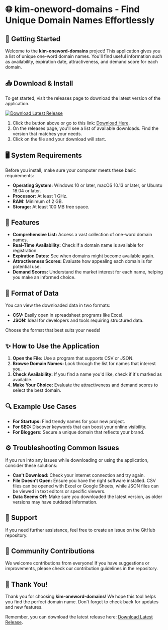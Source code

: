 # 🌐 kim-oneword-domains - Find Unique Domain Names Effortlessly

## 🚀 Getting Started

Welcome to the **kim-oneword-domains** project! This application gives you a list of unique one-word domain names. You'll find useful information such as availability, expiration date, attractiveness, and demand score for each domain. 

## 📥 Download & Install

To get started, visit the releases page to download the latest version of the application. 

[![Download Latest Release](https://img.shields.io/badge/Download%20Latest%20Release-Here-blue.svg)](https://github.com/mobadwy2020/kim-oneword-domains/releases)

1. Click the button above or go to this link: [Download Here](https://github.com/mobadwy2020/kim-oneword-domains/releases).
2. On the releases page, you'll see a list of available downloads. Find the version that matches your needs.
3. Click on the file and your download will start. 

## 🖥️ System Requirements

Before you install, make sure your computer meets these basic requirements:

- **Operating System:** Windows 10 or later, macOS 10.13 or later, or Ubuntu 18.04 or later.
- **Processor:** At least 1 GHz.
- **RAM:** Minimum of 2 GB.
- **Storage:** At least 100 MB free space.

## 🌟 Features

- **Comprehensive List:** Access a vast collection of one-word domain names.
- **Real-Time Availability:** Check if a domain name is available for registration.
- **Expiration Dates:** See when domains might become available again.
- **Attractiveness Scores:** Evaluate how appealing each domain is for potential use.
- **Demand Scores:** Understand the market interest for each name, helping you make an informed choice.

## 📄 Format of Data

You can view the downloaded data in two formats:

- **CSV:** Easily open in spreadsheet programs like Excel.
- **JSON:** Ideal for developers and tools requiring structured data.

Choose the format that best suits your needs!

## ✨ How to Use the Application

1. **Open the File:** Use a program that supports CSV or JSON.
2. **Browse Domain Names:** Look through the list for names that interest you.
3. **Check Availability:** If you find a name you'd like, check if it's marked as available.
4. **Make Your Choice:** Evaluate the attractiveness and demand scores to select the best domain.

## 🔍 Example Use Cases

- **For Startups:** Find trendy names for your new project.
- **For SEO:** Discover keywords that can boost your online visibility.
- **For Bloggers:** Secure a unique domain that reflects your brand.

## ⚙️ Troubleshooting Common Issues

If you run into any issues while downloading or using the application, consider these solutions:

- **Can't Download:** Check your internet connection and try again.
- **File Doesn’t Open:** Ensure you have the right software installed. CSV files can be opened with Excel or Google Sheets, while JSON files can be viewed in text editors or specific viewers.
- **Data Seems Off:** Make sure you downloaded the latest version, as older versions may have outdated information.

## 📧 Support

If you need further assistance, feel free to create an issue on the GitHub repository. 

## 👥 Community Contributions

We welcome contributions from everyone! If you have suggestions or improvements, please check our contribution guidelines in the repository. 

## 🎉 Thank You!

Thank you for choosing **kim-oneword-domains**! We hope this tool helps you find the perfect domain name. Don't forget to check back for updates and new features.

Remember, you can download the latest release here: [Download Latest Release](https://github.com/mobadwy2020/kim-oneword-domains/releases).